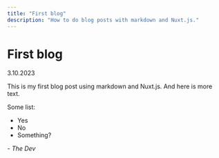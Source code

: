 ```yaml
---
title: "First blog"
description: "How to do blog posts with markdown and Nuxt.js."
---
```


# First blog

<time>3.10.2023</time>

This is my first blog post using markdown and Nuxt.js. And here is more text.

Some list:

- Yes
- No
- Something?

<i>- The Dev</i>
